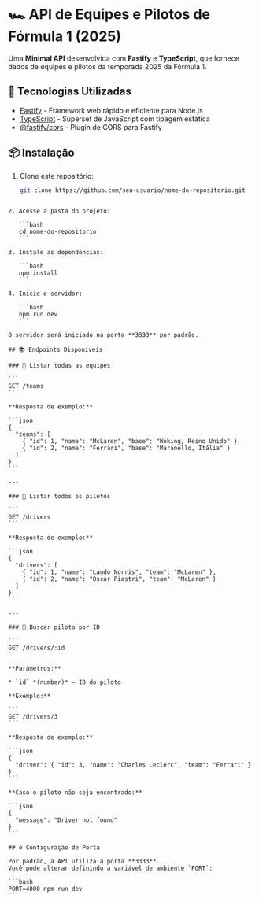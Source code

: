 # 🏎️ API de Equipes e Pilotos de Fórmula 1 (2025)

Uma **Minimal API** desenvolvida com **Fastify** e **TypeScript**, que fornece dados de equipes e pilotos da temporada 2025 da Fórmula 1.

## 🚀 Tecnologias Utilizadas

- [Fastify](https://fastify.dev/) - Framework web rápido e eficiente para Node.js
- [TypeScript](https://www.typescriptlang.org/) - Superset de JavaScript com tipagem estática
- [@fastify/cors](https://github.com/fastify/fastify-cors) - Plugin de CORS para Fastify

## 📦 Instalação

1. Clone este repositório:
   ```bash
   git clone https://github.com/seu-usuario/nome-do-repositorio.git
````

2. Acesse a pasta do projeto:

   ```bash
   cd nome-do-repositorio
   ```

3. Instale as dependências:

   ```bash
   npm install
   ```

4. Inicie o servidor:

   ```bash
   npm run dev
   ```

O servidor será iniciado na porta **3333** por padrão.

## 📚 Endpoints Disponíveis

### 🔹 Listar todas as equipes

```
GET /teams
```

**Resposta de exemplo:**

```json
{
  "teams": [
    { "id": 1, "name": "McLaren", "base": "Woking, Reino Unido" },
    { "id": 2, "name": "Ferrari", "base": "Maranello, Itália" }
  ]
}
```

---

### 🔹 Listar todos os pilotos

```
GET /drivers
```

**Resposta de exemplo:**

```json
{
  "drivers": [
    { "id": 1, "name": "Lando Norris", "team": "McLaren" },
    { "id": 2, "name": "Oscar Piastri", "team": "McLaren" }
  ]
}
```

---

### 🔹 Buscar piloto por ID

```
GET /drivers/:id
```

**Parâmetros:**

* `id` *(number)* — ID do piloto

**Exemplo:**

```
GET /drivers/3
```

**Resposta de exemplo:**

```json
{
  "driver": { "id": 3, "name": "Charles Leclerc", "team": "Ferrari" }
}
```

**Caso o piloto não seja encontrado:**

```json
{
  "message": "Driver not found"
}
```

## ⚙️ Configuração de Porta

Por padrão, a API utiliza a porta **3333**.
Você pode alterar definindo a variável de ambiente `PORT`:

```bash
PORT=4000 npm run dev
```

